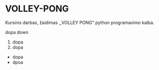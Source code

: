 # VOLLEY-PONG
Kursinis darbas, žaidimas ,,VOLLEY PONG" python programavimo kalba.


dopa down

1. dopa
2. dopa

* dopa
* dpoa
